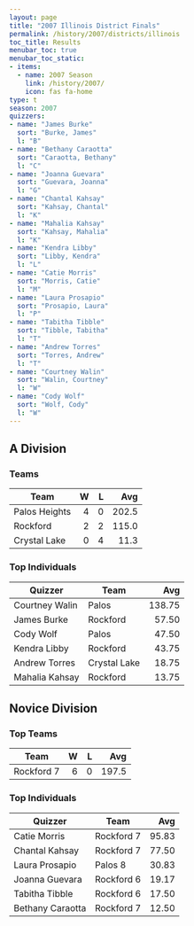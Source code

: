 ```yaml
---
layout: page
title: "2007 Illinois District Finals"
permalink: /history/2007/districts/illinois
toc_title: Results
menubar_toc: true
menubar_toc_static:
- items:
  - name: 2007 Season
    link: /history/2007/
    icon: fas fa-home
type: t
season: 2007
quizzers:
- name: "James Burke"
  sort: "Burke, James"
  l: "B"
- name: "Bethany Caraotta"
  sort: "Caraotta, Bethany"
  l: "C"
- name: "Joanna Guevara"
  sort: "Guevara, Joanna"
  l: "G"
- name: "Chantal Kahsay"
  sort: "Kahsay, Chantal"
  l: "K"
- name: "Mahalia Kahsay"
  sort: "Kahsay, Mahalia"
  l: "K"
- name: "Kendra Libby"
  sort: "Libby, Kendra"
  l: "L"
- name: "Catie Morris"
  sort: "Morris, Catie"
  l: "M"
- name: "Laura Prosapio"
  sort: "Prosapio, Laura"
  l: "P"
- name: "Tabitha Tibble"
  sort: "Tibble, Tabitha"
  l: "T"
- name: "Andrew Torres"
  sort: "Torres, Andrew"
  l: "T"
- name: "Courtney Walin"
  sort: "Walin, Courtney"
  l: "W"
- name: "Cody Wolf"
  sort: "Wolf, Cody"
  l: "W"
---
```


## A Division

### Teams

| Team          |    W |    L |   Avg |
| ------------- | ---: | ---: | ----: |
| Palos Heights |    4 |    0 | 202.5 |
| Rockford      |    2 |    2 | 115.0 |
| Crystal Lake  |    0 |    4 |  11.3 |

### Top Individuals

| Quizzer        | Team         |    Avg |
| -------------- | ------------ | -----: |
| Courtney Walin | Palos        | 138.75 |
| James Burke    | Rockford     |  57.50 |
| Cody Wolf      | Palos        |  47.50 |
| Kendra Libby   | Rockford     |  43.75 |
| Andrew Torres  | Crystal Lake |  18.75 |
| Mahalia Kahsay | Rockford     |  13.75 |

## Novice Division

### Top Teams

| Team       |    W |    L |   Avg |
| ---------- | ---: | ---: | ----: |
| Rockford 7 |    6 |    0 | 197.5 |

### Top Individuals

| Quizzer          | Team       |   Avg |
| ---------------- | ---------- | ----: |
| Catie Morris     | Rockford 7 | 95.83 |
| Chantal Kahsay   | Rockford 7 | 77.50 |
| Laura Prosapio   | Palos 8    | 30.83 |
| Joanna Guevara   | Rockford 6 | 19.17 |
| Tabitha Tibble   | Rockford 6 | 17.50 |
| Bethany Caraotta | Rockford 7 | 12.50 |